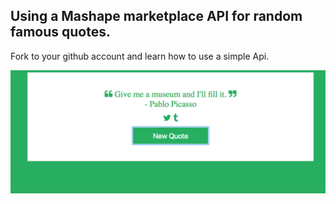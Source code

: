 ## Using a Mashape marketplace API for random famous quotes.

Fork to your github account and learn how to use a simple Api.

![image-template](images/sample-template.png "Sample image")


